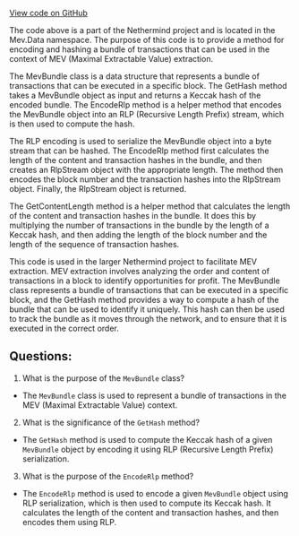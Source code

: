 [View code on GitHub](https://github.com/NethermindEth/nethermind/src/Nethermind/Nethermind.Mev/Data/MevBundle.Rlp.cs)

The code above is a part of the Nethermind project and is located in the Mev.Data namespace. The purpose of this code is to provide a method for encoding and hashing a bundle of transactions that can be used in the context of MEV (Maximal Extractable Value) extraction. 

The MevBundle class is a data structure that represents a bundle of transactions that can be executed in a specific block. The GetHash method takes a MevBundle object as input and returns a Keccak hash of the encoded bundle. The EncodeRlp method is a helper method that encodes the MevBundle object into an RLP (Recursive Length Prefix) stream, which is then used to compute the hash.

The RLP encoding is used to serialize the MevBundle object into a byte stream that can be hashed. The EncodeRlp method first calculates the length of the content and transaction hashes in the bundle, and then creates an RlpStream object with the appropriate length. The method then encodes the block number and the transaction hashes into the RlpStream object. Finally, the RlpStream object is returned.

The GetContentLength method is a helper method that calculates the length of the content and transaction hashes in the bundle. It does this by multiplying the number of transactions in the bundle by the length of a Keccak hash, and then adding the length of the block number and the length of the sequence of transaction hashes.

This code is used in the larger Nethermind project to facilitate MEV extraction. MEV extraction involves analyzing the order and content of transactions in a block to identify opportunities for profit. The MevBundle class represents a bundle of transactions that can be executed in a specific block, and the GetHash method provides a way to compute a hash of the bundle that can be used to identify it uniquely. This hash can then be used to track the bundle as it moves through the network, and to ensure that it is executed in the correct order.
## Questions: 
 1. What is the purpose of the `MevBundle` class?
- The `MevBundle` class is used to represent a bundle of transactions in the MEV (Maximal Extractable Value) context.

2. What is the significance of the `GetHash` method?
- The `GetHash` method is used to compute the Keccak hash of a given `MevBundle` object by encoding it using RLP (Recursive Length Prefix) serialization.

3. What is the purpose of the `EncodeRlp` method?
- The `EncodeRlp` method is used to encode a given `MevBundle` object using RLP serialization, which is then used to compute its Keccak hash. It calculates the length of the content and transaction hashes, and then encodes them using RLP.
